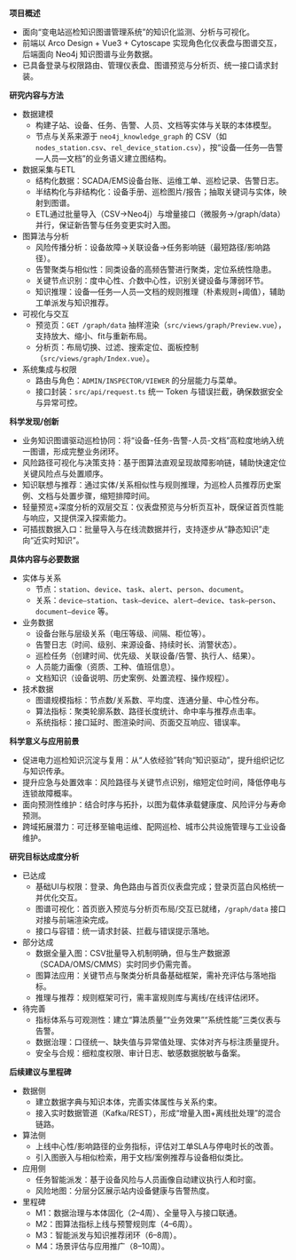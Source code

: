 
**项目概述**
- 面向“变电站巡检知识图谱管理系统”的知识化监测、分析与可视化。
- 前端以 Arco Design + Vue3 + Cytoscape 实现角色化仪表盘与图谱交互，后端面向 Neo4j 知识图谱与业务数据。
- 已具备登录与权限路由、管理仪表盘、图谱预览与分析页、统一接口请求封装。

**研究内容与方法**
- 数据建模
  - 构建子站、设备、任务、告警、人员、文档等实体与关联的本体模型。
  - 节点与关系来源于 `neo4j_knowledge_graph` 的 CSV（如 `nodes_station.csv`、`rel_device_station.csv`），按“设备—任务—告警—人员—文档”的业务语义建立图结构。
- 数据采集与ETL
  - 结构化数据：SCADA/EMS设备台账、运维工单、巡检记录、告警日志。
  - 半结构化与非结构化：设备手册、巡检图片/报告；抽取关键词与实体，映射到图谱。
  - ETL通过批量导入（CSV→Neo4j）与增量接口（微服务→/graph/data）并行，保证新告警与任务变更实时入图。
- 图算法与分析
  - 风险传播分析：设备故障→关联设备→任务影响链（最短路径/影响路径）。
  - 告警聚类与相似性：同类设备的高频告警进行聚类，定位系统性隐患。
  - 关键节点识别：度中心性、介数中心性，识别关键设备与薄弱环节。
  - 知识推理：设备—任务—人员—文档的规则推理（朴素规则+阈值），辅助工单派发与知识推荐。
- 可视化与交互
  - 预览页：`GET /graph/data` 抽样渲染（`src/views/graph/Preview.vue`），支持放大、缩小、fit与重新布局。
  - 分析页：布局切换、过滤、搜索定位、面板控制（`src/views/graph/Index.vue`）。
- 系统集成与权限
  - 路由与角色：`ADMIN/INSPECTOR/VIEWER` 的分层能力与菜单。
  - 接口封装：`src/api/request.ts` 统一 Token 与错误拦截，确保数据安全与异常可控。

**科学发现/创新**
- 业务知识图谱驱动巡检协同：将“设备-任务-告警-人员-文档”高粒度地纳入统一图谱，形成完整业务闭环。
- 风险路径可视化与决策支持：基于图算法直观呈现故障影响链，辅助快速定位关键风险点与处置顺序。
- 知识联想与推荐：通过实体/关系相似性与规则推理，为巡检人员推荐历史案例、文档与处置步骤，缩短排障时间。
- 轻量预览+深度分析的双层交互：仪表盘预览与分析页互补，既保证首页性能与响应，又提供深入探索能力。
- 可插拔数据入口：批量导入与在线流数据并行，支持逐步从“静态知识”走向“近实时知识”。

**具体内容与必要数据**
- 实体与关系
  - 节点：`station`、`device`、`task`、`alert`、`person`、`document`。
  - 关系：`device–station`、`task–device`、`alert–device`、`task–person`、`document–device` 等。
- 业务数据
  - 设备台账与层级关系（电压等级、间隔、柜位等）。
  - 告警日志（时间、级别、来源设备、持续时长、消警状态）。
  - 巡检任务（创建时间、优先级、关联设备/告警、执行人、结果）。
  - 人员能力画像（资质、工种、值班信息）。
  - 文档知识（设备说明、历史案例、处置流程、操作规程）。
- 技术数据
  - 图谱规模指标：节点数/关系数、平均度、连通分量、中心性分布。
  - 算法指标：聚类轮廓系数、路径长度统计、命中率与推荐点击率。
  - 系统指标：接口延时、图渲染时间、页面交互响应、错误率。

**科学意义与应用前景**
- 促进电力巡检知识沉淀与复用：从“人依经验”转向“知识驱动”，提升组织记忆与知识传承。
- 提升应急与处置效率：风险路径与关键节点识别，缩短定位时间，降低停电与连锁故障概率。
- 面向预测性维护：结合时序与拓扑，以图为载体承载健康度、风险评分与寿命预测。
- 跨域拓展潜力：可迁移至输电运维、配网巡检、城市公共设施管理与工业设备维护。

**研究目标达成度分析**
- 已达成
  - 基础UI与权限：登录、角色路由与首页仪表盘完成；登录页蓝白风格统一并优化交互。
  - 图谱可视化：首页嵌入预览与分析页布局/交互已就绪，`/graph/data` 接口对接与前端渲染完成。
  - 接口与容错：统一请求封装、拦截与错误提示落地。
- 部分达成
  - 数据全量入图：CSV批量导入机制明确，但与生产数据源（SCADA/OMS/CMMS）实时同步仍需完善。
  - 图算法应用：关键节点与聚类分析具备基础框架，需补充评估与落地指标。
  - 推理与推荐：规则框架可行，需丰富规则库与离线/在线评估闭环。
- 待完善
  - 指标体系与可观测性：建立“算法质量”“业务效果”“系统性能”三类仪表与告警。
  - 数据治理：口径统一、缺失值与异常值处理、实体对齐与标注质量提升。
  - 安全与合规：细粒度权限、审计日志、敏感数据脱敏与备案。

**后续建议与里程碑**
- 数据侧
  - 建立数据字典与知识本体，完善实体属性与关系约束。
  - 接入实时数据管道（Kafka/REST），形成“增量入图+离线批处理”的混合链路。
- 算法侧
  - 上线中心性/影响路径的业务指标，评估对工单SLA与停电时长的改善。
  - 引入图嵌入与相似检索，用于文档/案例推荐与设备相似类比。
- 应用侧
  - 任务智能派发：基于设备风险与人员画像自动建议执行人和时窗。
  - 风险地图：分层分区展示站内设备健康与告警热度。
- 里程碑
  - M1：数据治理与本体固化（2–4周）、全量导入与接口联通。
  - M2：图算法指标上线与预警规则库（4–6周）。
  - M3：智能派发与知识推荐闭环（6–8周）。
  - M4：场景评估与应用推广（8–10周）。
